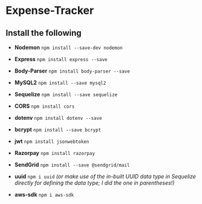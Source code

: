 # Expense-Tracker

## Install the following

- **Nodemon** `npm install --save-dev nodemon`

- **Express** `npm install express --save`

- **Body-Parser** `npm install body-parser --save`

- **MySQL2** `npm install --save mysql2`

- **Sequelize** `npm install --save sequelize`

- **CORS** `npm install cors`

- **dotenv** `npm install dotenv --save`

- **bcrypt** `npm install --save bcrypt`

- **jwt** `npm install jsonwebtoken`

- **Razorpay** `npm install razorpay`

- **SendGrid** `npm install --save @sendgrid/mail`

- **uuid** `npm i uuid` *(or make use of the in-built UUID data type in Sequelize directly for defining the data type; I did the one in parentheses!)*

- **aws-sdk** `npm i aws-sdk`